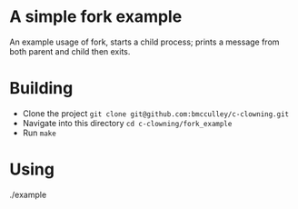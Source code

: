 # A simple fork example

An example usage of fork, starts a child process; 
prints a message from both parent and child 
then exits.

# Building

 * Clone the project `git clone git@github.com:bmcculley/c-clowning.git`
 * Navigate into this directory `cd c-clowning/fork_example` 
 * Run `make`

# Using

./example